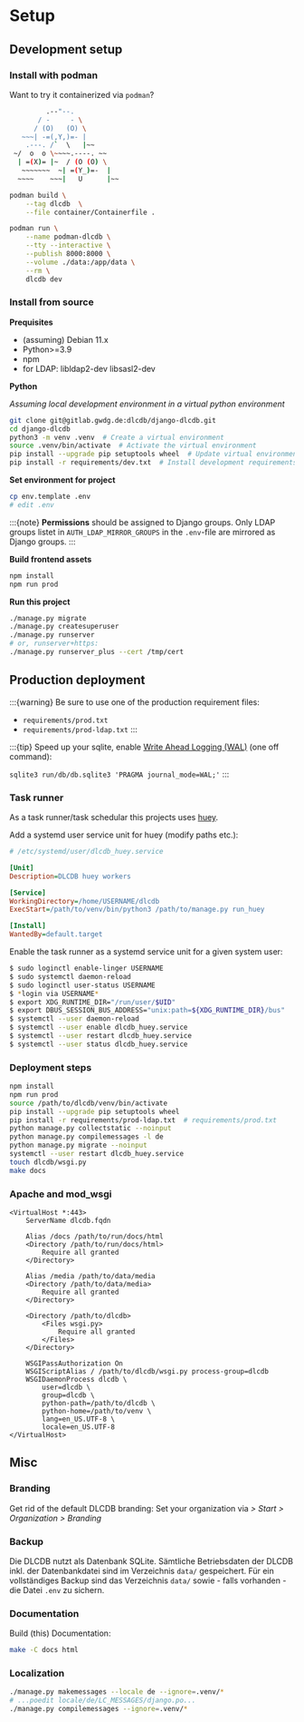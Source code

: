 # Setup

## Development setup

### Install with podman

Want to try it containerized via `podman`?

```sh
         .--"--.
       / -     - \
      / (O)   (O) \
   ~~~| -=(,Y,)=- |
    .---. /`  \   |~~
 ~/  o  o \~~~~.----. ~~
  | =(X)= |~  / (O (O) \
   ~~~~~~~  ~| =(Y_)=-  |
  ~~~~    ~~~|   U      |~~
```

```bash
podman build \
    --tag dlcdb  \
    --file container/Containerfile .

podman run \
    --name podman-dlcdb \
    --tty --interactive \
    --publish 8000:8000 \
    --volume ./data:/app/data \
    --rm \
    dlcdb dev
```

### Install from source

**Prequisites**

- (assuming) Debian 11.x
- Python>=3.9
- npm
- for LDAP: libldap2-dev libsasl2-dev

**Python**

*Assuming local development environment in a virtual python environment*

```bash
git clone git@gitlab.gwdg.de:dlcdb/django-dlcdb.git
cd django-dlcdb
python3 -m venv .venv  # Create a virtual environment
source .venv/bin/activate  # Activate the virtual environment
pip install --upgrade pip setuptools wheel  # Update virtual environment
pip install -r requirements/dev.txt  # Install development requirements
```

**Set environment for project**

```bash
cp env.template .env
# edit .env
```

:::{note}
**Permissions** should be assigned to Django groups. Only LDAP groups listet in `AUTH_LDAP_MIRROR_GROUPS` in the `.env`-file are mirrored as Django groups.
:::

**Build frontend assets**

```bash
npm install
npm run prod
```

**Run this project**

```bash
./manage.py migrate
./manage.py createsuperuser
./manage.py runserver
# or, runserver+https:
./manage.py runserver_plus --cert /tmp/cert
```

## Production deployment

:::{warning}
Be sure to use one of the production requirement files:

* `requirements/prod.txt`
* `requirements/prod-ldap.txt`
:::

:::{tip}
Speed up your sqlite, enable [Write Ahead Logging (WAL)](https://www.sqlite.org/wal.html) (one off command):

`sqlite3 run/db/db.sqlite3 'PRAGMA journal_mode=WAL;'`
:::

### Task runner

As a task runner/task schedular this projects uses [huey](https://github.com/coleifer/huey).

Add a systemd user service unit for huey (modify paths etc.):

```ini
# /etc/systemd/user/dlcdb_huey.service

[Unit]
Description=DLCDB huey workers

[Service]
WorkingDirectory=/home/USERNAME/dlcdb
ExecStart=/path/to/venv/bin/python3 /path/to/manage.py run_huey

[Install]
WantedBy=default.target
```

Enable the task runner as a systemd service unit for a given system user:

```bash
$ sudo loginctl enable-linger USERNAME
$ sudo systemctl daemon-reload
$ sudo loginctl user-status USERNAME
$ *login via USERNAME*
$ export XDG_RUNTIME_DIR="/run/user/$UID"
$ export DBUS_SESSION_BUS_ADDRESS="unix:path=${XDG_RUNTIME_DIR}/bus"
$ systemctl --user daemon-reload
$ systemctl --user enable dlcdb_huey.service
$ systemctl --user restart dlcdb_huey.service
$ systemctl --user status dlcdb_huey.service
```

### Deployment steps

```bash
npm install
npm run prod
source /path/to/dlcdb/venv/bin/activate
pip install --upgrade pip setuptools wheel
pip install -r requirements/prod-ldap.txt  # requirements/prod.txt
python manage.py collectstatic --noinput
python manage.py compilemessages -l de
python manage.py migrate --noinput
systemctl --user restart dlcdb_huey.service
touch dlcdb/wsgi.py
make docs
```

### Apache and mod_wsgi

```
<VirtualHost *:443>
    ServerName dlcdb.fqdn

    Alias /docs /path/to/run/docs/html
    <Directory /path/to/run/docs/html>
        Require all granted
    </Directory>

    Alias /media /path/to/data/media
    <Directory /path/to/data/media>
        Require all granted
    </Directory>

    <Directory /path/to/dlcdb>
        <Files wsgi.py>
            Require all granted
        </Files>
    </Directory>

    WSGIPassAuthorization On
    WSGIScriptAlias / /path/to/dlcdb/wsgi.py process-group=dlcdb
    WSGIDaemonProcess dlcdb \
        user=dlcdb \
        group=dlcdb \
        python-path=/path/to/dlcdb \
        python-home=/path/to/venv \
        lang=en_US.UTF-8 \
        locale=en_US.UTF-8
</VirtualHost>
```

## Misc

### Branding

Get rid of the default DLCDB branding: Set your organization via *> Start > Organization > Branding*

### Backup

Die DLCDB nutzt als Datenbank SQLite. Sämtliche Betriebsdaten der DLCDB inkl. der Datenbankdatei sind im Verzeichnis `data/` gespeichert. Für ein vollständiges Backup sind das Verzeichnis `data/` sowie - falls vorhanden - die Datei `.env` zu sichern.

### Documentation

Build (this) Documentation:

```bash
make -C docs html
```

### Localization

```bash
./manage.py makemessages --locale de --ignore=.venv/* 
# ...poedit locale/de/LC_MESSAGES/django.po...
./manage.py compilemessages --ignore=.venv/*
```